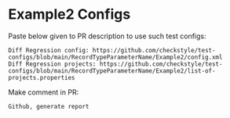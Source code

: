 # Example2 Configs
Paste below given to PR description to use such test configs:
```
Diff Regression config: https://github.com/checkstyle/test-configs/blob/main/RecordTypeParameterName/Example2/config.xml
Diff Regression projects: https://github.com/checkstyle/test-configs/blob/main/RecordTypeParameterName/Example2/list-of-projects.properties
```
Make comment in PR:
```
Github, generate report
```
